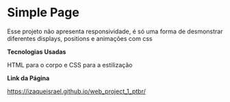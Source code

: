 # Simple Page

Esse projeto não apresenta responsividade, é só uma forma de desmonstrar diferentes displays, positions e animações com css

**Tecnologias Usadas**

HTML para o corpo e CSS para a estilização

**Link da Página**

https://izaqueisrael.github.io/web_project_1_ptbr/
